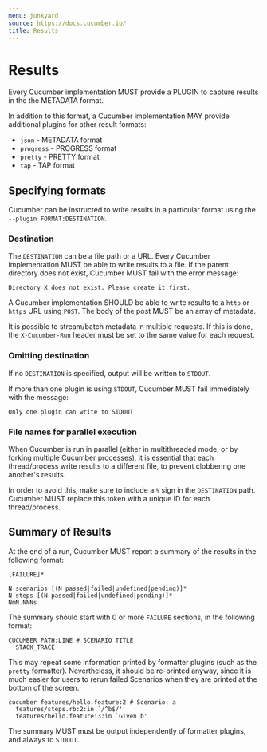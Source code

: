 ```yaml
---
menu: junkyard
source: https://docs.cucumber.io/
title: Results
---
```


# Results

Every Cucumber implementation MUST provide a PLUGIN to capture results in the
the METADATA format.

In addition to this format, a Cucumber implementation MAY provide additional plugins
for other result formats:

- `json` - METADATA format
- `progress` - PROGRESS format
- `pretty` - PRETTY format
- `tap` - TAP format

## Specifying formats

Cucumber can be instructed to write results in a particular format using the
`--plugin FORMAT:DESTINATION`.

### Destination

The `DESTINATION` can be a file path or a URL. Every Cucumber implementation
MUST be able to write results to a file. If the parent directory does not
exist, Cucumber MUST fail with the error message: 

    Directory X does not exist. Please create it first.

A Cucumber implementation SHOULD be able to write results to a `http` or `https` URL
using `POST`. The body of the post MUST be an array of metadata. 

It is possible to stream/batch metadata in multiple requests. If this is done, 
the `X-Cucumber-Run` header must be set to the same value for each request.

### Omitting destination

If no `DESTINATION` is specified, output will be written to `STDOUT`.

If more than one plugin is using `STDOUT`, Cucumber MUST fail immediately with the message: 

    Only one plugin can write to STDOUT

### File names for parallel execution

When Cucumber is run in parallel (either in multithreaded mode, or by forking
multiple Cucumber processes), it is essential that each thread/process write
results to a different file, to prevent clobbering one another's results.

In order to avoid this, make sure to include a `%` sign in the `DESTINATION`
path. Cucumber MUST replace this token with a unique ID for each thread/process.

## Summary of Results

At the end of a run, Cucumber MUST report a summary of the results in the
following format:

```
[FAILURE]*

N scenarios [(N passed|failed|undefined|pending)]*
N steps [(N passed|failed|undefined|pending)]*
NmN.NNNs
```

The summary should start with 0 or more `FAILURE` sections, in the following
format:

```
CUCUMBER PATH:LINE # SCENARIO TITLE
  STACK_TRACE
```

This may repeat some information printed by formatter plugins (such as
the `pretty` formatter). Nevertheless, it should be re-printed anyway, since it is much
easier for users to rerun failed Scenarios when they are printed at the bottom
of the screen.

```
cucumber features/hello.feature:2 # Scenario: a
  features/steps.rb:2:in `/^b$/'
  features/hello.feature:3:in `Given b'
```

The summary MUST must be output independently of formatter plugins, and always
to `STDOUT`.
